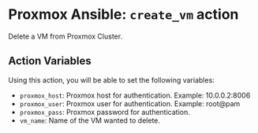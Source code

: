 # Proxmox Ansible: `create_vm` action
Delete a VM from Proxmox Cluster.

## Action Variables
Using this action, you will be able to set the following variables:
- `proxmox_host`: Proxmox host for authentication. Example: 10.0.0.2:8006
- `proxmox_user`: Proxmox user for authentication. Example: root@pam
- `proxmox_pass`: Proxmox password for authentication.
- `vm_name`: Name of the VM wanted to delete.

